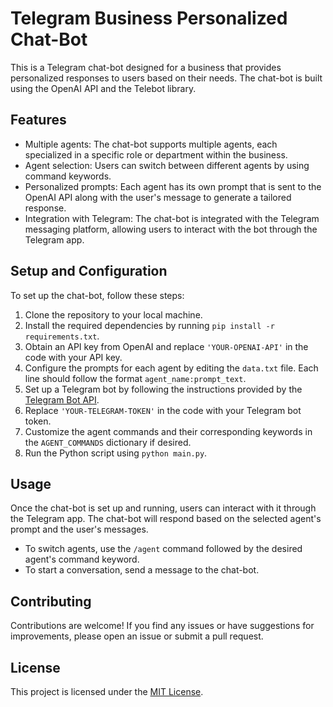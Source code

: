 # Telegram Business Personalized Chat-Bot

This is a Telegram chat-bot designed for a business that provides personalized responses to users based on their needs. The chat-bot is built using the OpenAI API and the Telebot library.

## Features

- Multiple agents: The chat-bot supports multiple agents, each specialized in a specific role or department within the business.
- Agent selection: Users can switch between different agents by using command keywords.
- Personalized prompts: Each agent has its own prompt that is sent to the OpenAI API along with the user's message to generate a tailored response.
- Integration with Telegram: The chat-bot is integrated with the Telegram messaging platform, allowing users to interact with the bot through the Telegram app.

## Setup and Configuration

To set up the chat-bot, follow these steps:

1. Clone the repository to your local machine.
2. Install the required dependencies by running `pip install -r requirements.txt`.
3. Obtain an API key from OpenAI and replace `'YOUR-OPENAI-API'` in the code with your API key.
4. Configure the prompts for each agent by editing the `data.txt` file. Each line should follow the format `agent_name:prompt_text`.
5. Set up a Telegram bot by following the instructions provided by the [Telegram Bot API](https://core.telegram.org/bots#3-how-do-i-create-a-bot).
6. Replace `'YOUR-TELEGRAM-TOKEN'` in the code with your Telegram bot token.
7. Customize the agent commands and their corresponding keywords in the `AGENT_COMMANDS` dictionary if desired.
8. Run the Python script using `python main.py`.

## Usage

Once the chat-bot is set up and running, users can interact with it through the Telegram app. The chat-bot will respond based on the selected agent's prompt and the user's messages.

- To switch agents, use the `/agent` command followed by the desired agent's command keyword.
- To start a conversation, send a message to the chat-bot.

## Contributing

Contributions are welcome! If you find any issues or have suggestions for improvements, please open an issue or submit a pull request.

## License

This project is licensed under the [MIT License](LICENSE).

